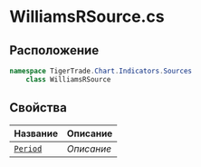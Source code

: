 
# WilliamsRSource.cs
## Расположение
```csharp
namespace TigerTrade.Chart.Indicators.Sources  
    class WilliamsRSource
```

## Свойства
| Название | Описание |
| --- | --- |
| [`Period`](./Свойства/Period.md) | *Описание* |
